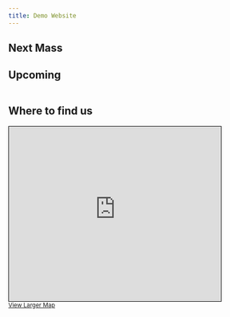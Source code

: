 ```yaml
---
title: Demo Website
---
```


## Next Mass
<div id="nextMass" style="font-size: xxx-large; text-align: center"></div>

## Upcoming
<table id="upcomingTable"></table>

## Where to find us

<iframe width="425" height="350" src="https://www.openstreetmap.org/export/embed.html?bbox=0.19879996776580813%2C51.90977187162156%2C0.2017772197723389%2C51.91184511171202&amp;layer=mapnik&amp;marker=51.91080850363098%2C0.2002885937690735" style="border: 1px solid black"></iframe><br/><small><a href="https://www.openstreetmap.org/?mlat=51.91081&amp;mlon=0.20029#map=19/51.91081/0.20029">View Larger Map</a></small>

<div id="timemachine" style="display: none;">
<h2>Control time</h2>

<p id="currentTime"></p>
  <input type="range" min="1" max="100" value="50" class="slider" id="myRange">
</div>

<script lang="js">
// What time is it now?
let now = Date.now();

let showValue = 'inline-block';

// Get all upcoming events, excluding past events
let massTimes = {{ site.data.masstimes | jsonify }}.map(x => { x["timestamp"] = Date.parse(x.Date); return x; })
    .filter(x => x.timestamp >= now)
    .sort((a, b) => a.timestamp - b.timestamp);

// Find first event of type Mass
let nextMass = massTimes.find(x => x.Type === 'Mass');

// Output title
let titleParagraph = document.createElement("p");
titleParagraph.appendChild(document.createTextNode(nextMass.Title));

// Format and output date
let date = new Date(nextMass.timestamp);
const options = {
  weekday: 'long',
  year: 'numeric',
  month: 'long',
  day: 'numeric',
  hour: '2-digit',
  minute: '2-digit'
};
const dateTimeFormat = new Intl.DateTimeFormat('en-GB', options);
let dateParagraph = document.createElement("p");
dateParagraph.appendChild(document.createTextNode(dateTimeFormat.format(date)));

// Add to document
document.getElementById("nextMass").replaceChildren(
titleParagraph,
dateParagraph
);

// Add next 7 days upcoming of all types to table
let sevenDays = 7 * 24 * 60 * 60 * 1000;
let sevenDaysFromNow = now + sevenDays;
let table = document.getElementById("upcomingTable");
let nextFive = massTimes.filter(x => x.timestamp < sevenDaysFromNow).map(x => {
    let row = document.createElement("tr");
    let dateCell = document.createElement("td");
    dateCell.style.whiteSpace = 'nowrap';
    dateCell.appendChild(document.createTextNode(dateTimeFormat.format(new Date(x.timestamp))));
    let titleCell = document.createElement("td");
    titleCell.appendChild(document.createTextNode(x.Title));
    row.appendChild(dateCell);
    row.appendChild(titleCell);
    return row;
});
nextFive.forEach(x => table.appendChild(x));
document.getElementById('currentTime').replaceChildren(document.createTextNode(dateTimeFormat.format(now)));

// Time machine
if (window.location.hash) {
  document.getElementById('timemachine').style.display = showValue;
}
</script>
<script src="script.js" />

